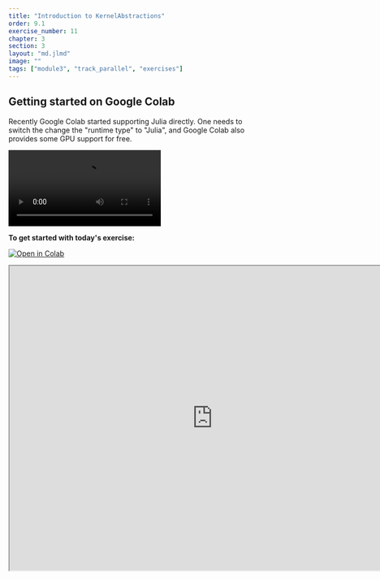 ```yaml
---
title: "Introduction to KernelAbstractions"
order: 9.1
exercise_number: 11
chapter: 3
section: 3
layout: "md.jlmd"
image: ""
tags: ["module3", "track_parallel", "exercises"]
---
```


## Getting started on Google Colab

Recently Google Colab started supporting Julia directly. One needs to switch the change the "runtime type" to "Julia",
and Google Colab also provides some GPU support for free.

![](../Colab.mp4)

**To get started with today's exercise:**

[![Open in Colab](https://colab.research.google.com/assets/colab-badge.svg)](https://colab.research.google.com/github/vchuravy/rse-course/blob/main/src/mod3_parallelism/Introduction_to_KernelAbstractions.ipynb)

<iframe src="https://nbviewer.org/urls/vchuravy.dev/rse-course/mod3_parallelism/Introduction_to_KernelAbstractions.ipynb" width="800" height="600"></iframe>
